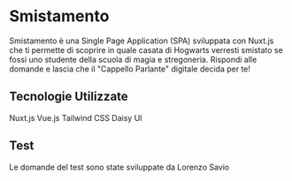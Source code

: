 # Smistamento

Smistamento è una Single Page Application (SPA) sviluppata con Nuxt.js che ti permette di scoprire in quale casata di Hogwarts verresti smistato se fossi uno studente della scuola di magia e stregoneria. Rispondi alle domande e lascia che il "Cappello Parlante" digitale decida per te!

## Tecnologie Utilizzate

Nuxt.js
Vue.js 
Tailwind CSS
Daisy UI

## Test

Le domande del test sono state sviluppate da Lorenzo Savio